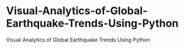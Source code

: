 # Visual-Analytics-of-Global-Earthquake-Trends-Using-Python
Visual Analytics of Global Earthquake Trends Using Python
